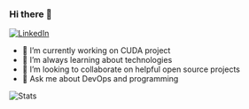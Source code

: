### Hi there 👋

[![LinkedIn](https://img.shields.io/badge/linkedin-%230077B5.svg?style=for-the-badge&logo=linkedin&logoColor=white)](https://www.linkedin.com/in/milad-yarmohammadi/)

- 🔭 I’m currently working on CUDA project
- 🌱 I’m always learning about technologies
- 👯 I’m looking to collaborate on helpful open source projects
- 💬 Ask me about DevOps and programming

![Stats](https://github-readme-stats.vercel.app/api?username=MiladYarmohammadi&include_all_commits=true&theme=merko)
